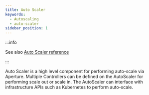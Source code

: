 ```yaml
---
title: Auto Scaler
keywords:
  - Autoscaling
  - auto-scaler
sidebar_position: 1
---
```


:::info

See also [Auto Scaler reference](/reference/policies/spec.md#auto-scaler)

:::

Auto Scaler is a high level component for performing auto-scale via Aperture.
Multiple Controllers can be defined on the AutoScaler for performing scale out
or scale in. The AutoScaler can interface with infrastructure APIs such as
Kubernetes to perform auto-scale.
